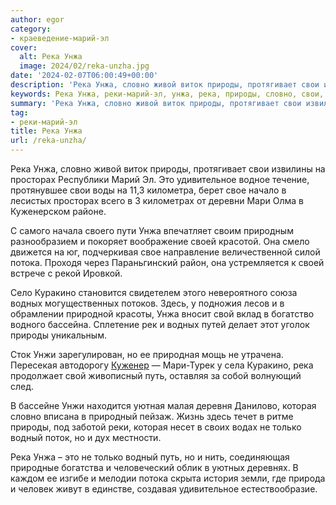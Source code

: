 ```yaml
---
author: egor
category:
- краеведение-марий-эл
cover:
  alt: Река Унжа
  image: 2024/02/reka-unzha.jpg
date: '2024-02-07T06:00:49+00:00'
description: 'Река Унжа, словно живой виток природы, протягивает свои извилины на просторах Республики Марий Эл. Это удивительное водное течение, протянувшее свои воды...'
keywords: Река Унжа, реки-марий-эл, унжа, река, природы, словно, свои, просторах, это, удивительное, свое, мари, своей, потока, куракино, водных, свой
summary: 'Река Унжа, словно живой виток природы, протягивает свои извилины на просторах Республики Марий Эл. Это удивительное водное течение, протянувшее свои воды...'
tag:
- реки-марий-эл
title: Река Унжа
url: /reka-unzha/
---
```


Река Унжа, словно живой виток природы, протягивает свои извилины на просторах Республики Марий Эл. Это удивительное водное течение, протянувшее свои воды на 11,3 километра, берет свое начало в лесистых просторах всего в 3 километрах от деревни Мари Олма в Куженерском районе.

С самого начала своего пути Унжа впечатляет своим природным разнообразием и покоряет воображение своей красотой. Она смело движется на юг, подчеркивая свое направление величественной силой потока. Проходя через Параньгинский район, она устремляется к своей встрече с рекой Ировкой.

Село Куракино становится свидетелем этого невероятного союза водных могущественных потоков. Здесь, у подножия лесов и в обрамлении природной красоты, Унжа вносит свой вклад в богатство водного бассейна. Сплетение рек и водных путей делает этот уголок природы уникальным.

Сток Унжи зарегулирован, но ее природная мощь не утрачена. Пересекая автодорогу [Куженер](/kuzhener/) — Мари-Турек у села Куракино, река продолжает свой живописный путь, оставляя за собой волнующий след.

В бассейне Унжи находится уютная малая деревня Данилово, которая словно вписана в природный пейзаж. Жизнь здесь течет в ритме природы, под заботой реки, которая несет в своих водах не только водный поток, но и дух местности.

Река Унжа – это не только водный путь, но и нить, соединяющая природные богатства и человеческий облик в уютных деревнях. В каждом ее изгибе и мелодии потока скрыта история земли, где природа и человек живут в единстве, создавая удивительное естествообразие.